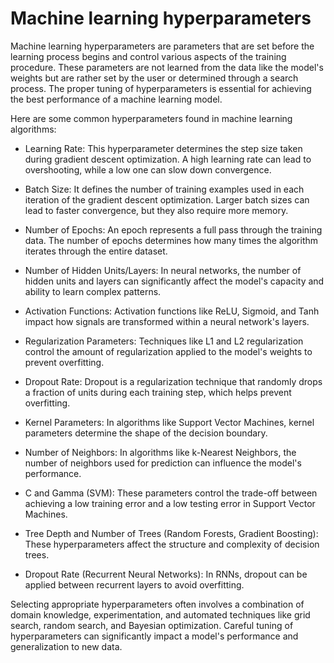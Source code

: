 # Machine learning hyperparameters

Machine learning hyperparameters are parameters that are set before the learning process begins and control various aspects of the training procedure. These parameters are not learned from the data like the model's weights but are rather set by the user or determined through a search process. The proper tuning of hyperparameters is essential for achieving the best performance of a machine learning model.

Here are some common hyperparameters found in machine learning algorithms:

* Learning Rate: This hyperparameter determines the step size taken during gradient descent optimization. A high learning rate can lead to overshooting, while a low one can slow down convergence.

* Batch Size: It defines the number of training examples used in each iteration of the gradient descent optimization. Larger batch sizes can lead to faster convergence, but they also require more memory.

* Number of Epochs: An epoch represents a full pass through the training data. The number of epochs determines how many times the algorithm iterates through the entire dataset.

* Number of Hidden Units/Layers: In neural networks, the number of hidden units and layers can significantly affect the model's capacity and ability to learn complex patterns.

* Activation Functions: Activation functions like ReLU, Sigmoid, and Tanh impact how signals are transformed within a neural network's layers.

* Regularization Parameters: Techniques like L1 and L2 regularization control the amount of regularization applied to the model's weights to prevent overfitting.

* Dropout Rate: Dropout is a regularization technique that randomly drops a fraction of units during each training step, which helps prevent overfitting.

* Kernel Parameters: In algorithms like Support Vector Machines, kernel parameters determine the shape of the decision boundary.

* Number of Neighbors: In algorithms like k-Nearest Neighbors, the number of neighbors used for prediction can influence the model's performance.

* C and Gamma (SVM): These parameters control the trade-off between achieving a low training error and a low testing error in Support Vector Machines.

* Tree Depth and Number of Trees (Random Forests, Gradient Boosting): These hyperparameters affect the structure and complexity of decision trees.

* Dropout Rate (Recurrent Neural Networks): In RNNs, dropout can be applied between recurrent layers to avoid overfitting.

Selecting appropriate hyperparameters often involves a combination of domain knowledge, experimentation, and automated techniques like grid search, random search, and Bayesian optimization. Careful tuning of hyperparameters can significantly impact a model's performance and generalization to new data.